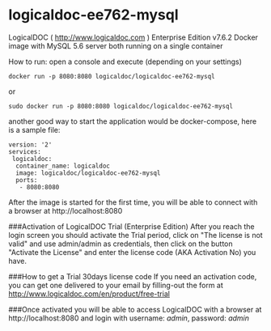 # logicaldoc-ee762-mysql
LogicalDOC ( http://www.logicaldoc.com ) Enterprise Edition v7.6.2 Docker image with MySQL 5.6 server both running on a single container

How to run:
open a console and execute (depending on your settings)

```Shell
docker run -p 8080:8080 logicaldoc/logicaldoc-ee762-mysql
```

or

```Shell
sudo docker run -p 8080:8080 logicaldoc/logicaldoc-ee762-mysql
```

another good way to start the application would be docker-compose, here is a sample file:

```
version: '2'
services:
 logicaldoc: 
  container_name: logicaldoc
  image: logicaldoc/logicaldoc-ee762-mysql
  ports:
   - 8080:8080
```

After the image is started for the first time, you will be able to connect with a browser at http://localhost:8080

###Activation of LogicalDOC Trial (Enterprise Edition)
After you reach the login screen you should activate the Trial period, click on "The license is not valid" and use admin/admin as credentials, then click on the button "Activate the License" and enter the license code (AKA Activation No) you have.

###How to get a Trial 30days license code
If you need an activation code, you can get one delivered to your email by filling-out the form at http://www.logicaldoc.com/en/product/free-trial

###Once activated you will be able to access LogicalDOC with a browser
at http://localhost:8080 and login with username: *admin*, password: *admin*


